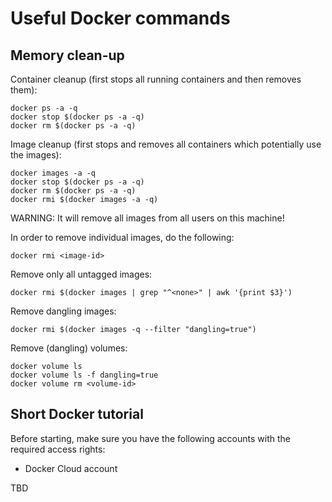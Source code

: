 Useful Docker commands
======================

Memory clean-up
---------------

Container cleanup (first stops all running containers and then removes them):

~~~~
docker ps -a -q
docker stop $(docker ps -a -q)
docker rm $(docker ps -a -q)
~~~~

Image cleanup (first stops and removes all containers which potentially use the images):

~~~~
docker images -a -q
docker stop $(docker ps -a -q)
docker rm $(docker ps -a -q)
docker rmi $(docker images -a -q)
~~~~

WARNING: It will remove all images from all users on this machine!

In order to remove individual images, do the following:

~~~~
docker rmi <image-id>
~~~~

Remove only all untagged images:

~~~~
docker rmi $(docker images | grep "^<none>" | awk '{print $3}')
~~~~

Remove dangling images:

~~~~
docker rmi $(docker images -q --filter "dangling=true")
~~~~

Remove (dangling) volumes:

~~~~
docker volume ls
docker volume ls -f dangling=true
docker volume rm <volume-id>
~~~~


Short Docker tutorial
---------------------


Before starting, make sure you have the following accounts
with the required access rights:

 - Docker Cloud account


TBD



